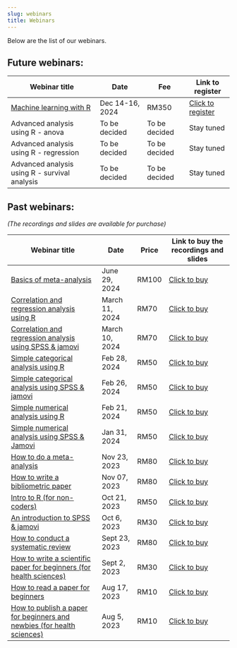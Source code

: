 ```yaml
---
slug: webinars
title: Webinars
---
```


Below are the list of our webinars.

## **Future webinars:**

| Webinar title | Date | Fee | Link to register |  
|---------------|------|-----|------------------|
| [Machine learning with R](/./webinar_detail/2024-12-03-machine-learning-with-r/index.htm) | Dec 14-16, 2024 | RM350 | [Click to register](https://forms.gle/6qLnGBqadhJyUs6N8)
| Advanced analysis using R - anova | To be decided | To be decided | Stay tuned |
| Advanced analysis using R - regression | To be decided | To be decided | Stay tuned |
| Advanced analysis using R - survival analysis | To be decided | To be decided | Stay tuned |



## **Past webinars**: 
*(The recordings and slides are available for purchase)*

| Webinar title | Date | Price | Link to buy the recordings and slides |  
|---------------|------|-------|---------------------------------------|  
| [Basics of meta-analysis](/./webinar_detail/2024-06-20-basics-of-meta-analysis/index.htm) | June 29, 2024 | RM100 | [Click to buy](https://forms.gle/Jw26HdzPFNEKRVKj7) |
| [Correlation and regression analysis using R](/./webinar_detail/2024-03-01-correlation-and-regression-analysis-using-r/index.htm) | March 11, 2024 | RM70 | [Click to buy](https://forms.gle/PT8s3jgyTbnWbLhL6) |
| [Correlation and regression analysis using SPSS & jamovi](/./webinar_detail/2024-03-01-correlation-and-regression-analysis-using-spss-jamovi/index.htm) | March 10, 2024 | RM70 | [Click to buy](https://forms.gle/QMhHr4TstocwU6m3A) |
| [Simple categorical analysis using R](/./webinar_detail/2024-02-16-simple-categorical-analysis-using-r/index.htm) | Feb 28, 2024 | RM50 | [Click to buy](https://forms.gle/kbSFAX8MtfRPaVC79) |
| [Simple categorical analysis using SPSS & jamovi](/./webinar_detail/2024-02-16-simple-categorical-analysis-using-spss-and-jamovi/index.htm) | Feb 26, 2024 | RM50 | [Click to buy](https://forms.gle/Ya1orKnfxJcWk8gm9) |
| [Simple numerical analysis using R](/./webinar_detail/2024-02-14-simple-numerical-analysis-using-r/index.htm) | Feb 21, 2024 | RM50 | [Click to buy](https://forms.gle/ML5XPzE3dq4KRkCA8) |
| [Simple numerical analysis using SPSS & Jamovi](/./webinar_detail/2024-01-23-simple-numerical-analysis-using-spss-jamovi/index.html) | Jan 31, 2024 | RM50 | [Click to buy](https://forms.gle/hGRaaVaRD424dtPQ7) |
| [How to do a meta-analysis](/./webinar_detail/2023-11-09-how-to-do-a-meta-analysis/index.html) | Nov 23, 2023 | RM80 | [Click to buy](https://forms.gle/nMmC7gXnVPw7GeAm7) |
| [How to write a bibliometric paper](/./webinar_detail/2023-10-26-how-to-write-a-bibliometric-paper/index.html) | Nov 07, 2023 | RM80 | [Click to buy](https://forms.gle/PNr6uyh7KAHRAGMXA) |
| [Intro to R (for non-coders)](/./webinar_detail/2023-10-12-intro-to-r-for-non-coders/index.html) | Oct 21, 2023 | RM50 | [Click to buy](https://forms.gle/qLeQVD1AwxztdyCi9) |
| [An introduction to SPSS & jamovi](/./webinar_detail/2023-09-29-an-introduction-to-spss-jamovi/index.html) | Oct 6, 2023 | RM30 | [Click to buy](https://forms.gle/Zzj78NkGk2d1Tksc7) |
| [How to conduct a systematic review](/./webinar_detail/2023-09-10-how-to-conduct-a-systematic-review/index.html) | Sept 23, 2023 | RM80 | [Click to buy](https://forms.gle/hnrSgtde7pCRpU7fA) |
| [How to write a scientific paper for beginners (for health sciences)](/./webinar_detail/2023-09-07-how-to-write-a-scientific-paper-for-beginners-for-health-sciences/index.html) | Sept 2, 2023 | RM30 | [Click to buy](https://forms.gle/WCPpz7pvshg7zdjY9) |
| [How to read a paper for beginners](/./webinar_detail/2023-09-07-how-to-read-a-paper-for-beginners/index.html) | Aug 17, 2023 | RM10 | [Click to buy ](https://forms.gle/U94PpQckbVDgWYGW6) |
| [How to publish a paper for beginners and newbies (for health sciences)](/./webinar_detail/2023-09-07-how-to-publish-a-paper-for-beginners-and-newbies-for-health-sciences/index.html) | Aug 5, 2023 | RM10 | [Click to buy](https://forms.gle/pLpYbRiu9MDRFeEX6) |
